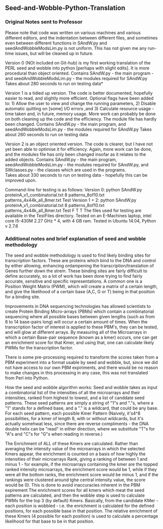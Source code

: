 ## Seed-and-Wobble-Python-Translation

### Original Notes sent to Professor
Please note that code was written on various machines and various different editors, and the indentation between different files,
and sometimes even between different functions in SAndW.py and seedAndWobbleModsLim.py is not uniform. This has not given me any run-time issues,
but will be cleaned up in future.

Version 0 (NOt included on Git-hub) is my first working translation of the PERL seed and wobble into python [perhaps with slight edits].
It is more procedural than object oriented.
Contains SAndW.py - the main program - and seedAndWobbleModsLim.py - the modules required for SAndW.py
Takes about 280 seconds to run on testing data*

Version 1 is a tidied up version. The code is better documented, hopefully easier to read, and slightly more efficient.
Optional flags have been added to: 1) Allow the user to view and change the running parameters, 
2) Disable automatic quitting on [some] I/O errors ,and 3) Calculate resource usage - time taken and, in future, memory usage.
More work can probably be done on both cleaning up the code and the efficiency. The module file has hardly been changed.
Contains SAndW.py - the main program, and seedAndWobbleModsLim.py - the modules required for SAndW.py
Takes about 260 seconds to run on testing data

Version 2 is an object oriented version. The code is clearer, but I have not yet been able to optimise it for efficiency.
Again, more work can be done, and the modules file has only been changed insofar as it relates to the added objects.
Contains SAndW.py - the main program, seedAndWobbleModsLim.py - the modules required for SAndW.py, and SWclasses.py - the classes 
which are used in the programs.  
Takes about 330 seconds to run on testing data - hopefully this can be improved upon.

Command-line for testing is as follows: 
Version 0:
python SAndW.py proteinA_v1_combinatorial.txt 8 patterns_8of10.txt patterns_4x44k_all_8mer.txt Test
Version 1 + 2: 
python SAndW.py proteinA_v1_combinatorial.txt 8 patterns_8of10.txt patterns_4x44k_all_8mer.txt Test F T T
The files used for testing are available in the TestFiles directory.
Tested on an E-Machines laptop, intel core I5-430M 2.27 GHz * 4, with 4 GB ram. Tested in Ubuntu 14.04, Python v 2.7.6

### Additional notes and brief explanation of seed and wobble methodology
The seed and wobble methodology is used to find likely binding sites for transcription factors. These are proteins which bind to the DNA and control by either allowing, enhancing ordampening the transcription/translation of Genes further down the strem. These binding sites are fairly difficult to define accurately, so a lot of work has been done trying to  find fairly accurate, sensitive and specific representations. A common one is a Position Weight Matrix (PWM), which will create a matrix of a certain length, and give the likelihood of a certain base (A,C, G or T) being in that position for a binding site.

Improvements in DNA sequencing technologies has allowed scientists to create Protein Binding Micro-arrays (PBMs) which contain a combinatorial sequencing where all possible bases between given lengths (such as from 8 to 14 base-pairs long) will occur a certain amount of times. When the transcription factor of interest is applied to these PBM's, they can be tested, and will glow at different arrays. By measuring all of the Microarrays in which a certain Base-pair sequence (known as a kmer) occurs, one can get an enrichment score for that Kmer, and using that, one can calculate likely PWMs for the transcription factor. 

There is some pre-processing required to transform the scores taken from a PBM experiment into a format usable by seed and wobble, but, since we did not have access to our own PBM expiriments, and there would be no reason to make changes in this processing in any case, this was not translated from Perl into Python.

How the seed and wobble algorithm works:
Seed and wobble takes as input a combinatorial list of the intensities of all the microarrays and their intensities, ranked from highest to lowest, and a list of canddate seed patterns. These seed patterns are simply a string of "1"s and "."s, where a "1" stands for a defined base, and a "." is a wildcard, that could be any base. For each seed pattern, each possible Kmer Pattern (Naively, it's4^8 possibilities, for a kmer of length 8, with or without wildcards, but it's actually somehwat less, since there are reverse compliments - the DNA double helix can be "read" in either direction, where we substitute "T"s for "A"s and "C"s for "G"s when reading in reverse.)

The Enrichment of ALL of these Kmers are calculated. Rather than averaging the intensity value of the microarrays  in which the selected Kmers appear, the enrichment is counted on a basis of how highly the intensities of their microarrays Rank, giving a ranking of between 1 and minus 1 - for example, if the microarrays containing  the kmer are the topped ranked intensity microarrays, the enrichment score would be 1, while if they were all the bottom ranks, the enrichment score would be minus 1, and if the rankings were clustered around tghe central intensity value, the score would be 0). This is done to avoid inaccuracies inherent in the PBM expirement The enrichment scores for all kmers which meat the seed patterns are calculated, and then the wobble step is used to calculate PWMs for the top 3 (by default) Kmers. Basically, from the candidate KMer - each position is wobbled - i.e. the enrichment is calculated for the defined positions, for each possible base in that position. The relative enrichment of these Kmers (4 possible for each position) is used to calculate a percentage likelihood for that base to be in that position. 
